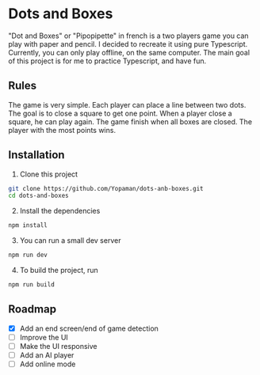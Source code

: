 # Dots and Boxes

"Dot and Boxes" or "Pipopipette" in french is a two players game you can play with paper and pencil. I decided to recreate it using pure Typescript. Currently, you can only play offline, on the same computer. The main goal of this project is for me to practice Typescript, and have fun.

## Rules

The game is very simple. Each player can place a line between two dots. The goal is to close a square to get one point. When a player close a square, he can play again. The game finish when all boxes are closed. The player with the most points wins.

## Installation

1. Clone this project
```bash
git clone https://github.com/Yopaman/dots-anb-boxes.git
cd dots-and-boxes
```
2. Install the dependencies
```bash
npm install
```

3. You can run a small dev server
```bash
npm run dev
```
4. To build the project, run
```bash
npm run build
```

## Roadmap

- [x] Add an end screen/end of game detection
- [ ] Improve the UI
- [ ] Make the UI responsive
- [ ] Add an AI player
- [ ] Add online mode